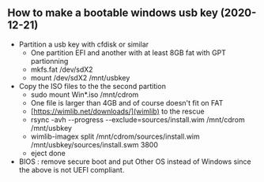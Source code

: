 ## How to make a bootable windows usb key (2020-12-21)

- Partition a usb key with cfdisk or similar
  - One partition EFI and another with at least 8GB fat with GPT partionning
  - mkfs.fat /dev/sdX2
  - mount /dev/sdX2 /mnt/usbkey
- Copy the ISO files to the the second partition
  - sudo mount Win*.iso /mnt/cdrom
  - One file is larger than 4GB and of course doesn't fit on FAT
  - [https://wimlib.net/downloads/](wimlib) to the rescue
  - rsync -avh --progress --exclude=sources/install.wim /mnt/cdrom /mnt/usbkey
  - wimlib-imagex split /mnt/cdrom/sources/install.wim /mnt/usbkey/sources/install.swm 3800
  - eject done
- BIOS : remove secure boot and put Other OS instead of Windows since the above is not UEFI compliant.  

